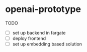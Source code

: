 # openai-prototype

TODO
- [ ] set up backend in fargate 
- [ ] deploy frontend
- [ ] set up embedding based solution
